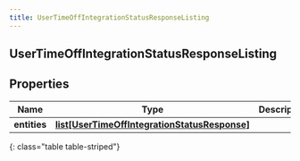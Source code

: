 ```yaml
---
title: UserTimeOffIntegrationStatusResponseListing
---
```

## UserTimeOffIntegrationStatusResponseListing

## Properties

|Name | Type | Description | Notes|
|------------ | ------------- | ------------- | -------------|
| **entities** | [**list[UserTimeOffIntegrationStatusResponse]**](UserTimeOffIntegrationStatusResponse.html) |  | [optional] |
{: class="table table-striped"}


